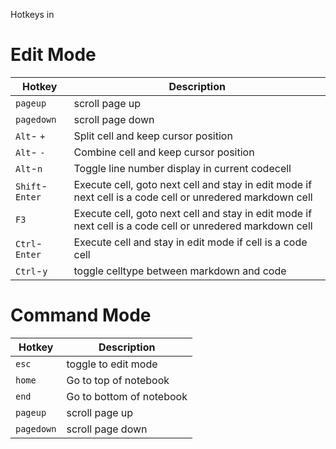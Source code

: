 Hotkeys in


Edit Mode
=========

| Hotkey          | Description                                               |
|-----------------|-----------------------------------------------------------|
| `pageup`        | scroll page up                                            |
| `pagedown`      | scroll page down                                          |
| `Alt`- `+`      | Split cell and keep cursor position                       |
| `Alt`- `-`      | Combine cell and keep cursor position                     |
| `Alt`-`n`       | Toggle line number display in current codecell            |
| `Shift`-`Enter` | Execute cell, goto next cell and stay in edit mode if next cell is a code cell or unredered markdown cell |
| `F3`            | Execute cell, goto next cell and stay in edit mode if next cell is a code cell or unredered markdown cell |
| `Ctrl`-`Enter`  | Execute cell and stay in edit mode if cell is a code cell |
| `Ctrl`-`y`      | toggle celltype between markdown and code                 |


Command Mode
============

| Hotkey     | Description              |
|------------|--------------------------|
| `esc`      | toggle to edit mode      |
| `home`     | Go to top of notebook    |
| `end`      | Go to bottom of notebook |
| `pageup`   | scroll page up           |
| `pagedown` | scroll page down         |
